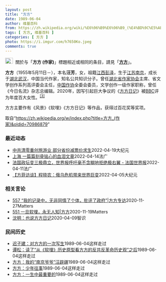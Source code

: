 ```yaml
---
layout: post
title: "方方"
date: 1989-06-04
author: 维基百科
from: https://zh.wikipedia.org/wiki/%E6%96%B9%E6%96%B9_(%E4%BD%9C%E5%AE%B6)
tags: [ 方方, 维基百科 ]
categories: [ 方方 ]
photo: https://i.imgur.com/h7650Ko.jpeg
comments: true
---
```

<div class="mw-parser-output"><div role="note" class="hatnote navigation-not-searchable"><a href="/wiki/Wikipedia:%E6%B6%88%E6%AD%A7%E4%B9%89" title="Wikipedia:消歧义"><img alt="Disambig gray.svg" src="//upload.wikimedia.org/wikipedia/commons/thumb/5/5f/Disambig_gray.svg/25px-Disambig_gray.svg.png" decoding="async" width="25" height="19" srcset="//upload.wikimedia.org/wikipedia/commons/thumb/5/5f/Disambig_gray.svg/38px-Disambig_gray.svg.png 1.5x, //upload.wikimedia.org/wikipedia/commons/thumb/5/5f/Disambig_gray.svg/50px-Disambig_gray.svg.png 2x" data-file-width="220" data-file-height="168"></a><style data-mw-deduplicate="TemplateStyles:r67269465">.mw-parser-output .ifmobile>.mobile:nth-child(2n){display:none}</style><span class="ifmobile"><span class="nomobile">&nbsp;&nbsp;</span><span class="mobile"></span></span>關於与「<b>方方 (作家)</b>」標題相近或相同的条目，請見「<b><a href="/wiki/%E6%96%B9%E6%96%B9" title="方方">方方</a></b>」。</div>



<p><b>方方</b>（1955年5月11日<span class="useeditintro" title="Template:BLP editintro">－</span>），本名<b>汪芳</b>，女，祖籍<a href="/wiki/%E6%B1%9F%E8%A5%BF%E7%9C%81" title="江西省">江西</a><a href="/wiki/%E5%BD%AD%E6%B3%BD%E5%8E%BF" title="彭泽县">彭泽</a>，生于<a href="/wiki/%E6%B1%9F%E8%8B%8F%E7%9C%81" title="江苏省">江苏</a><a href="/wiki/%E5%8D%97%E4%BA%AC%E5%B8%82" title="南京市">南京</a>，成长于<a href="/wiki/%E6%B9%96%E5%8C%97%E7%9C%81" title="湖北省">湖北</a><a href="/wiki/%E6%AD%A6%E6%B1%89%E5%B8%82" title="武汉市">武汉</a>，中国当代作家，知名公共知识分子。曾任<a href="/wiki/%E6%B9%96%E5%8C%97%E7%9C%81%E4%BD%9C%E5%AE%B6%E5%8D%8F%E4%BC%9A" title="湖北省作家协会">湖北省作家协会</a>主席、省文学创作系列高评委会主任，<a href="/wiki/%E4%B8%AD%E5%9B%BD%E4%BD%9C%E5%AE%B6%E5%8D%8F%E4%BC%9A" title="中国作家协会">中国作协</a>全委会委员，文学创作一级作家职称，曾任《今日名流》杂志总编辑。2020年，因写引起巨大争议的《<a href="/wiki/%E6%96%B9%E6%96%B9%E6%97%A5%E8%AE%B0" class="mw-redirect" title="方方日记">方方日记</a>》被<a href="/wiki/BBC" class="mw-redirect" title="BBC">BBC</a>评为年度百大女性。<sup id="cite_ref-:0_3-0" class="reference"><a href="#cite_note-:0-3">[3]</a></sup>
</p><p>方方主要作有《风景》《软埋》《方方日记》等作品，获得过百花奖等奖项。
</p>
</div><noscript><img src="//zh.wikipedia.org/wiki/Special:CentralAutoLogin/start?type=1x1" alt="" title="" width="1" height="1" style="border: none; position: absolute;"></noscript>
<div class="printfooter">取自“<a dir="ltr" href="https://zh.wikipedia.org/w/index.php?title=方方_(作家)&amp;oldid=70986879">https://zh.wikipedia.org/w/index.php?title=方方_(作家)&amp;oldid=70986879</a>”</div><div id="recent-news"><h3>最近动态</h3><ul><li><a href="https://nodebe4.github.io/waimei/2022-04-19/%E4%B8%AD%E5%85%B1%E6%B8%85%E9%9B%B6%E9%87%8D%E5%88%9B%E6%97%85%E6%B8%B8%E4%B8%9A-%E9%83%A8%E5%88%86%E7%9C%81%E4%BB%BD%E5%87%8F%E7%A5%A8%E4%BB%B7%E6%B1%82%E7%94%9F" title="中共清零重创旅游业 部分省份减票价求生—— 【大纪元2022年04月19日讯】（大纪元记者张婷综合报导）中共的防疫政策重创国内经济的方方面面，旅游业收入暴跌，一些绝望的省份正在大幅削减票价，提供...">中共清零重创旅游业 部分省份减票价求生</a><time>2022-04-19</time><a class="tag">大纪元</a></li>
<li><a href="https://nodebe4.github.io/waimei/2022-04-14/%E4%B8%8A%E6%B5%B7-%E4%B8%80%E7%AF%87%E7%AF%87%E5%88%BB%E9%AA%A8%E9%93%AD%E5%BF%83%E7%9A%84%E8%A1%80%E6%B3%AA%E6%96%87%E7%AB%A0" title="上海 一篇篇刻骨铭心的血泪文章—— 15/04/2022 - 01:40 上海此刻的水深火热是难以描述的，上海封城给老百姓造成的苦难是难以书写的，还是有人在坚持书写。 武汉封城有『方方日记』，西...">上海 一篇篇刻骨铭心的血泪文章</a><time>2022-04-14</time><a class="tag">法广</a></li>
<li><a href="https://nodebe4.github.io/waimei/2022-04-11/%E6%B3%95%E5%9B%BD%E6%94%BF%E5%9D%9B%E5%8F%98%E4%B8%89%E6%9E%81%E9%BC%8E%E7%AB%8B-%E4%B8%96%E7%95%8C%E6%8A%A5%E5%91%BC%E5%90%81%E6%AF%AB%E4%B8%8D%E5%90%AB%E7%B3%8A%E5%9C%B0%E6%8B%92%E7%BB%9D%E6%9E%81%E5%8F%B3%E7%BF%BC-%E6%B3%95%E5%9B%BD%E4%B8%96%E7%95%8C%E6%8A%A5" title="法国政坛变三极鼎立，世界报呼吁毫不含糊地拒绝极右翼 - 法国世界报—— 12/04/2022 - 00:48 法国总统大选的第一轮投票结果及其方方面面的分析，是法国世界报周一的重点内容。 三极鼎...">法国政坛变三极鼎立，世界报呼吁毫不含糊地拒绝极右翼 - 法国世界报</a><time>2022-04-11</time><a class="tag">法广</a></li>
<li><a href="https://nodebe4.github.io/waimei/2022-04-05/%E6%96%B9%E8%8F%B2%E8%AE%BF%E8%B0%88-%E7%A8%8B%E6%99%93%E5%86%9C-%E4%BF%84%E4%B9%8C%E5%8D%B1%E6%9C%BA%E5%B8%A6%E6%9D%A5%E4%B8%96%E7%95%8C%E5%B7%A8%E5%8F%98" title="【方菲访谈】程晓农：俄乌危机带来世界巨变—— 【大纪元2022年04月05日讯】观众朋友好，欢迎收看这一期的【方菲访谈】。 俄乌战争已经持续了一个多月，已经给全球带来地缘政治、经济、军事等方方面...">【方菲访谈】程晓农：俄乌危机带来世界巨变</a><time>2022-04-05</time><a class="tag">大纪元</a></li>
</ul></div><div id="open-opinion"><h3>相关言论</h3><ul><li><a href="https://nodebe4.github.io/opinion/2020-11-27/557-%E6%88%91%E7%9A%84%E8%AE%B0%E5%BD%95%E4%B8%AD-%E6%97%A0%E9%9D%9E%E5%90%8C%E6%83%85%E4%BA%86%E4%B8%AA%E4%BD%93-%E6%89%B9%E8%AF%84%E4%BA%86%E6%94%BF%E5%BA%9C-%E6%96%B9%E6%96%B9%E4%B8%93%E8%AE%BF/" title="野兽爱智慧">557 “我的记录中，无非同情了个体，批评了政府”|方方专访</a><time>2020-11-27</time><a class="tag">Matters</a></li>
<li><a href="https://nodebe4.github.io/opinion/2020-11-19/551-%E4%B8%80%E6%97%A6%E8%BD%AF%E5%9F%8B-%E6%B0%B8%E6%97%A0%E4%BA%BA%E7%9F%A5-%E6%96%B9%E6%96%B9/" title="野兽爱智慧">551 一旦软埋，永无人知|方方</a><time>2020-11-19</time><a class="tag">Matters</a></li>
<li><a href="https://nodebe4.github.io/opinion/2020-04-09/%E6%B2%88%E6%98%8E-%E4%B9%9F%E8%AF%B4%E6%96%B9%E6%96%B9%E6%97%A5%E8%AE%B0/" title="沈明">沈明：也说方方日记</a><time>2020-04-09</time><a class="tag">智识</a></li>
</ul></div><div id="mjls-record"><h3>民间历史</h3><ul><li><a href="https://nodebe4.github.io/mjlsh/1989-06-04/%E8%BF%9F%E5%AD%90%E5%BB%BA-%E5%AF%B9%E6%96%B9%E6%96%B9%E7%9A%84%E4%B8%80%E6%AC%A1%E5%86%99%E7%94%9F/" title="迟子建">迟子建：对方方的一次写生</a><time>1989-06-04</time><a class="tag">这样走过</a></li>
<li><a href="https://nodebe4.github.io/mjlsh/1989-06-04/%E8%B0%AD%E6%9D%BE-%E8%AF%BB%E4%BA%86-%E4%BB%8E-%E8%BD%AF%E5%9F%8B-%E5%8E%86%E5%8F%B2%E5%8E%9F%E5%9E%8B%E7%9C%8B%E6%96%B9%E6%96%B9%E7%9A%84%E5%8F%8D%E5%85%B1%E5%8F%8D%E9%9D%A9%E5%91%BD%E5%8E%86%E5%8F%B2%E8%A7%82-%E4%B9%8B%E5%90%8E/" title="谭松">谭松：读了“从《软埋》历史原型看方方的反共反革命历史观”之后</a><time>1989-06-04</time><a class="tag">这样走过</a></li>
<li><a href="https://nodebe4.github.io/mjlsh/1989-06-04/%E6%96%B9%E6%96%B9-%E6%88%91%E7%9A%84-%E5%8D%97%E4%BA%AC%E7%88%B7%E7%88%B7-%E6%B1%AA%E8%BE%9F%E7%96%86/" title="方方">方方：我的“南京爷爷”汪辟疆</a><time>1989-06-04</time><a class="tag">这样走过</a></li>
<li><a href="https://nodebe4.github.io/mjlsh/1989-06-04/%E6%96%B9%E6%96%B9-%E5%B0%91%E5%B9%B4%E5%BE%80%E4%BA%8B/" title="方方">方方：少年往事</a><time>1989-06-04</time><a class="tag">这样走过</a></li>
<li><a href="https://nodebe4.github.io/mjlsh/1989-06-04/%E6%96%B9%E6%96%B9-%E4%B8%80%E7%94%9F%E4%B8%AD%E6%9C%80%E9%87%8D%E8%A6%81%E7%9A%84/" title="方方">方方：一生中最重要的</a><time>1989-06-04</time><a class="tag">这样走过</a></li>
</ul></div>